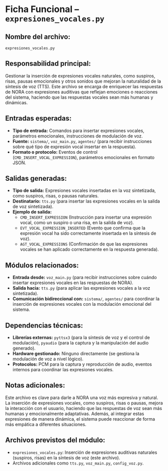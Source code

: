 # Ficha Funcional – `expresiones_vocales.py`

## Nombre del archivo:
`expresiones_vocales.py`

## Responsabilidad principal:
Gestionar la inserción de expresiones vocales naturales, como suspiros, risas, pausas emocionales y otros sonidos que mejoran la naturalidad de la síntesis de voz (TTS). Este archivo se encarga de enriquecer las respuestas de NORA con expresiones auditivas que reflejan emociones o reacciones del sistema, haciendo que las respuestas vocales sean más humanas y dinámicas.

## Entradas esperadas:
- **Tipo de entrada:** Comandos para insertar expresiones vocales, parámetros emocionales, instrucciones de modulación de voz.
- **Fuente:** `sistema/`, `voz_main.py`, `agentes/` (para recibir instrucciones sobre qué tipo de expresión vocal insertar en la respuesta).
- **Formato o protocolo:** Eventos de control (`CMD_INSERT_VOCAL_EXPRESSION`), parámetros emocionales en formato JSON.

## Salidas generadas:
- **Tipo de salida:** Expresiones vocales insertadas en la voz sintetizada, como suspiros, risas, o pausas naturales.
- **Destinatario:** `tts.py` (para insertar las expresiones vocales en la salida de voz sintetizada).
- **Ejemplo de salida:**
  - `CMD_INSERT_EXPRESSION` (Instrucción para insertar una expresión vocal, como un suspiro o una risa, en la salida de voz).
  - `EVT_VOCAL_EXPRESSION_INSERTED` (Evento que confirma que la expresión vocal ha sido correctamente insertada en la síntesis de voz).
  - `AGT_VOCAL_EXPRESSIONS` (Confirmación de que las expresiones vocales se han aplicado correctamente en la respuesta generada).

## Módulos relacionados:
- **Entrada desde:** `voz_main.py` (para recibir instrucciones sobre cuándo insertar expresiones vocales en las respuestas de NORA).
- **Salida hacia:** `tts.py` (para aplicar las expresiones vocales a la voz sintetizada).
- **Comunicación bidireccional con:** `sistema/`, `agentes/` para coordinar la inserción de expresiones vocales con la modulación emocional del sistema.

## Dependencias técnicas:
- **Librerías externas:** `pyttsx3` (para la síntesis de voz y el control de modulación), `pyaudio` (para la captura y la manipulación del audio generado).
- **Hardware gestionado:** Ninguno directamente (se gestiona la modulación de voz a nivel lógico).
- **Protocolos:** PCM para la captura y reproducción de audio, eventos internos para coordinar las expresiones vocales.

## Notas adicionales:
Este archivo es clave para darle a NORA una voz más expresiva y natural. La inserción de expresiones vocales, como suspiros, risas o pausas, mejora la interacción con el usuario, haciendo que las respuestas de voz sean más humanas y emocionalmente adaptativas. Además, al integrar estas expresiones de manera dinámica, el sistema puede reaccionar de forma más empática a diferentes situaciones.

## Archivos previstos del módulo:
- `expresiones_vocales.py`: Inserción de expresiones auditivas naturales (suspiros, risas) en la síntesis de voz (este archivo).
- Archivos adicionales como `tts.py`, `voz_main.py`, `config_voz.py`.
